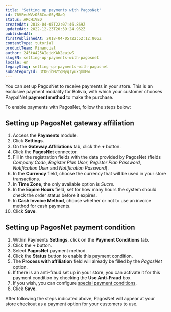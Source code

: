 ```yaml
---
title: 'Setting up payments with PagosNet'
id: 76VFecWVzOS6CmaGSyM8aQ
status: ARCHIVED
createdAt: 2018-04-05T22:07:46.869Z
updatedAt: 2022-12-23T20:39:24.962Z
publishedAt: 
firstPublishedAt: 2018-04-05T22:52:12.806Z
contentType: tutorial
productTeam: Financial
author: 245tA425AIeioKAk2eaiwS
slugEN: setting-up-payments-with-pagosnet
locale: en
legacySlug: setting-up-payments-with-pagosnet
subcategoryId: 3tDGibM2tqMyqIyukqmmMw
---
```


You can set up PagosNet to receive payments in your store. This is an exclusive payment modality for Bolivia, with which your customer chooses PaypalNet __payment method__ to make the purchase.

To enable payments with PagosNet, follow the steps below:

## Setting up PagosNet gateway affiliation
1. Access the __Payments__ module.
2. Click __Settings__.
3. On the __Gateway Affiliations__ tab, click the __+__ button.
4. Click the __PagosNet__ connector.
5. Fill in the registration fields with the data provided by PagosNet (fields _Company Code_, _Register Plan User_, _Register Plan Password_, _Notification User_ and _Notification Password_).
6. In the __Currency__ field, choose the currency that will be used in your store transactions.
7. In __Time Zone__, the only available option is _Sucre_.
8. In the __Expire Hours__ field, set for how many hours the system should check the order status before it expires.
9. In __Cash Invoice Method__, choose whether or not to use an invoice method for cash payments.
10. Click __Save__.

## Setting up PagosNet payment condition
1. Within Payments  __Settings__, click on the __Payment Conditions__ tab.
2. Click the __+__ button.
3. Select __PagosNet__ payment method.
4. Click the __Status__ button to enable this payment condition.
5. The __Process with affiliation__ field will already be filled by the _PagosNet_ option.
6. If there is an anti-fraud set up in your store, you can activate it for this payment condition by checking the __Use Anti-Fraud__ box.
7. If you wish, you can configure [special payment conditions](/en/tutorial/special-conditions).
8. Click __Save__.

After following the steps indicated above, PagosNet will appear at your store checkout as a payment option for your customers to use.

